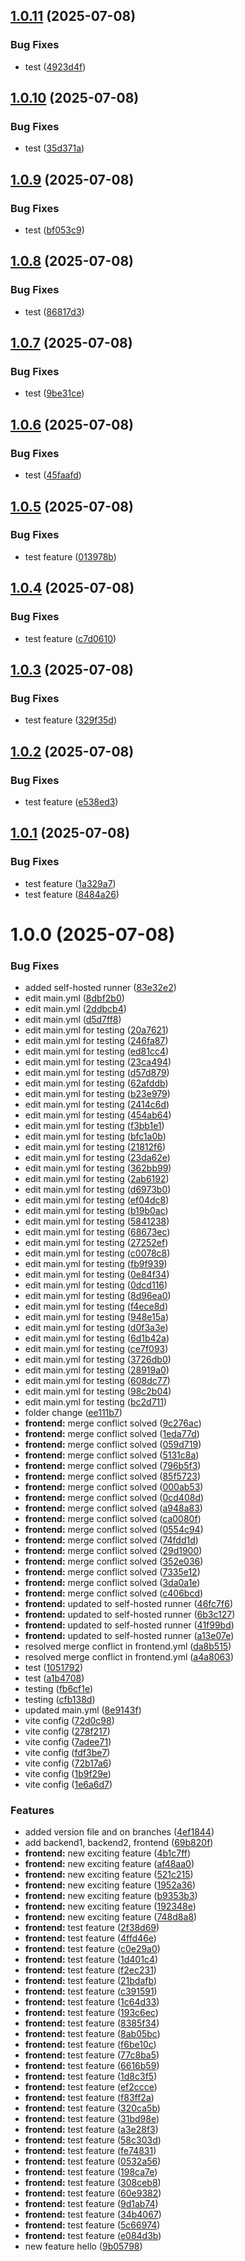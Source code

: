 ## [1.0.11](https://github.com/shrijanabudhathoki/blog-demo/compare/v1.0.10...v1.0.11) (2025-07-08)


### Bug Fixes

* test ([4923d4f](https://github.com/shrijanabudhathoki/blog-demo/commit/4923d4f7ecf6e85792ec780191e97084a8c0505e))

## [1.0.10](https://github.com/shrijanabudhathoki/blog-demo/compare/v1.0.9...v1.0.10) (2025-07-08)


### Bug Fixes

* test ([35d371a](https://github.com/shrijanabudhathoki/blog-demo/commit/35d371a4048007a528460d2065cc05ff7d505191))

## [1.0.9](https://github.com/shrijanabudhathoki/blog-demo/compare/v1.0.8...v1.0.9) (2025-07-08)


### Bug Fixes

* test ([bf053c9](https://github.com/shrijanabudhathoki/blog-demo/commit/bf053c9e0f8f49be80160c59cb8f194811587a58))

## [1.0.8](https://github.com/shrijanabudhathoki/blog-demo/compare/v1.0.7...v1.0.8) (2025-07-08)


### Bug Fixes

* test ([86817d3](https://github.com/shrijanabudhathoki/blog-demo/commit/86817d3b18b2dfbce991d0755a3d4e7c71f51432))

## [1.0.7](https://github.com/shrijanabudhathoki/blog-demo/compare/v1.0.6...v1.0.7) (2025-07-08)


### Bug Fixes

* test ([9be31ce](https://github.com/shrijanabudhathoki/blog-demo/commit/9be31ce10f2902e70a0ef103809fc40b3b28acd4))

## [1.0.6](https://github.com/shrijanabudhathoki/blog-demo/compare/v1.0.5...v1.0.6) (2025-07-08)


### Bug Fixes

* test ([45faafd](https://github.com/shrijanabudhathoki/blog-demo/commit/45faafd0783ab82f9dd6b5ade07e129110e867af))

## [1.0.5](https://github.com/shrijanabudhathoki/blog-demo/compare/v1.0.4...v1.0.5) (2025-07-08)


### Bug Fixes

* test feature ([013978b](https://github.com/shrijanabudhathoki/blog-demo/commit/013978b01f115c5a058d13771336e70c0a747268))

## [1.0.4](https://github.com/shrijanabudhathoki/blog-demo/compare/v1.0.3...v1.0.4) (2025-07-08)


### Bug Fixes

* test feature ([c7d0610](https://github.com/shrijanabudhathoki/blog-demo/commit/c7d0610915a39d8f454b0a1521acd0b8a05e45b9))

## [1.0.3](https://github.com/shrijanabudhathoki/blog-demo/compare/v1.0.2...v1.0.3) (2025-07-08)


### Bug Fixes

* test feature ([329f35d](https://github.com/shrijanabudhathoki/blog-demo/commit/329f35dc21ebef662339fe8abe6e9809a064a600))

## [1.0.2](https://github.com/shrijanabudhathoki/blog-demo/compare/v1.0.1...v1.0.2) (2025-07-08)


### Bug Fixes

* test feature ([e538ed3](https://github.com/shrijanabudhathoki/blog-demo/commit/e538ed301dccffe710940db3d6b58e443e801655))

## [1.0.1](https://github.com/shrijanabudhathoki/blog-demo/compare/v1.0.0...v1.0.1) (2025-07-08)


### Bug Fixes

* test feature ([1a329a7](https://github.com/shrijanabudhathoki/blog-demo/commit/1a329a705d1444a601fbabb23ca12854cd7a8db8))
* test feature ([8484a26](https://github.com/shrijanabudhathoki/blog-demo/commit/8484a269400681e4b9e9dd6868314cfdec7ac3fc))

# 1.0.0 (2025-07-08)


### Bug Fixes

* added self-hosted runner ([83e32e2](https://github.com/shrijanabudhathoki/blog-demo/commit/83e32e29f0037709260b6578b0cccba7c5d22009))
* edit main.yml ([8dbf2b0](https://github.com/shrijanabudhathoki/blog-demo/commit/8dbf2b0c768a9448b7d0c624263a6ff920d8b1e7))
* edit main.yml ([2ddbcb4](https://github.com/shrijanabudhathoki/blog-demo/commit/2ddbcb40b857a1cd605a51601ca836169edf32aa))
* edit main.yml ([d5d7ff8](https://github.com/shrijanabudhathoki/blog-demo/commit/d5d7ff88a7489e0dfaa5060aa7aea87e28e58225))
* edit main.yml for testing ([20a7621](https://github.com/shrijanabudhathoki/blog-demo/commit/20a762190d199bde50f621875b5cfebb587f1dc7))
* edit main.yml for testing ([246fa87](https://github.com/shrijanabudhathoki/blog-demo/commit/246fa87bd8702f4f3aada522d5c8f8f1b8f0537c))
* edit main.yml for testing ([ed81cc4](https://github.com/shrijanabudhathoki/blog-demo/commit/ed81cc479cae43d9a06763515adb07f292adc8e4))
* edit main.yml for testing ([23ca494](https://github.com/shrijanabudhathoki/blog-demo/commit/23ca49495c4bb350c8b42406b7f02f406f67926f))
* edit main.yml for testing ([d57d879](https://github.com/shrijanabudhathoki/blog-demo/commit/d57d8799edc15133a0e024a84456355488d6a535))
* edit main.yml for testing ([62afddb](https://github.com/shrijanabudhathoki/blog-demo/commit/62afddb6b16b9b0dfbb15fa5b1873c2c668e5cdb))
* edit main.yml for testing ([b23e979](https://github.com/shrijanabudhathoki/blog-demo/commit/b23e979a40d7bbf233f705b42a2506ffabe55153))
* edit main.yml for testing ([2414c6d](https://github.com/shrijanabudhathoki/blog-demo/commit/2414c6d549b71c5abc667f95802f70432f07bcfe))
* edit main.yml for testing ([454ab64](https://github.com/shrijanabudhathoki/blog-demo/commit/454ab649bbe663b442615375e82756ba47c968ed))
* edit main.yml for testing ([f3bb1e1](https://github.com/shrijanabudhathoki/blog-demo/commit/f3bb1e1d446c10f32624acdedad4ec63315261f2))
* edit main.yml for testing ([bfc1a0b](https://github.com/shrijanabudhathoki/blog-demo/commit/bfc1a0b940fe795f0b2d5b6452a3fdcf0f759e21))
* edit main.yml for testing ([21812f6](https://github.com/shrijanabudhathoki/blog-demo/commit/21812f63a07027b349cd3b746d876b02841bb0b8))
* edit main.yml for testing ([23da62e](https://github.com/shrijanabudhathoki/blog-demo/commit/23da62e090e6f605a7becd324d851c0b8c357955))
* edit main.yml for testing ([362bb99](https://github.com/shrijanabudhathoki/blog-demo/commit/362bb99f45772d703b0e28026c6b8918f85a580c))
* edit main.yml for testing ([2ab6192](https://github.com/shrijanabudhathoki/blog-demo/commit/2ab61922fdc8db7be3b1899fdf8a1f72f762bd01))
* edit main.yml for testing ([d6973b0](https://github.com/shrijanabudhathoki/blog-demo/commit/d6973b097136bf7914ae7906055843c3a614974a))
* edit main.yml for testing ([ef04dc8](https://github.com/shrijanabudhathoki/blog-demo/commit/ef04dc8cddcc3ab4b44c770cb0c16311dde43e3d))
* edit main.yml for testing ([b19b0ac](https://github.com/shrijanabudhathoki/blog-demo/commit/b19b0acaa7c12e5a21cf04c84bb7c4c7857f7e3c))
* edit main.yml for testing ([5841238](https://github.com/shrijanabudhathoki/blog-demo/commit/5841238bd92b1d2ce80049d4ee5c70a19e73ce7a))
* edit main.yml for testing ([68673ec](https://github.com/shrijanabudhathoki/blog-demo/commit/68673ec48f167e550a48564cba05a8ea0d006675))
* edit main.yml for testing ([27252ef](https://github.com/shrijanabudhathoki/blog-demo/commit/27252ef3428ac46323b88d4758c9200c89693884))
* edit main.yml for testing ([c0078c8](https://github.com/shrijanabudhathoki/blog-demo/commit/c0078c8a5f174b1b74eccd986caef909a054effb))
* edit main.yml for testing ([fb9f939](https://github.com/shrijanabudhathoki/blog-demo/commit/fb9f939a91ed9a6b3b2679f9e4ae5ead2658dac1))
* edit main.yml for testing ([0e84f34](https://github.com/shrijanabudhathoki/blog-demo/commit/0e84f342512598b07ac7aae02af3b687ee1e9e6c))
* edit main.yml for testing ([0dcd116](https://github.com/shrijanabudhathoki/blog-demo/commit/0dcd1164862bf7cba51b2c94a5f26a588ea4c068))
* edit main.yml for testing ([8d96ea0](https://github.com/shrijanabudhathoki/blog-demo/commit/8d96ea05c0b9aa8c3666e57a3863200cf6c4598c))
* edit main.yml for testing ([f4ece8d](https://github.com/shrijanabudhathoki/blog-demo/commit/f4ece8d662fe14d42b3bccf86e2bcaac6cd3a58f))
* edit main.yml for testing ([948e15a](https://github.com/shrijanabudhathoki/blog-demo/commit/948e15a40f946db64ea45f9f2206197720977f44))
* edit main.yml for testing ([d0f3a3e](https://github.com/shrijanabudhathoki/blog-demo/commit/d0f3a3ea1cc18b608440c8ac4730cd6d373ea770))
* edit main.yml for testing ([6d1b42a](https://github.com/shrijanabudhathoki/blog-demo/commit/6d1b42ae6ec09b6990fa0f940132c1bdf263cf93))
* edit main.yml for testing ([ce7f093](https://github.com/shrijanabudhathoki/blog-demo/commit/ce7f093bfab7446e0a8e218fc5ac38a796c9415c))
* edit main.yml for testing ([3726db0](https://github.com/shrijanabudhathoki/blog-demo/commit/3726db0d6b71ee74e8adae13a5684a3412c8521e))
* edit main.yml for testing ([28919a0](https://github.com/shrijanabudhathoki/blog-demo/commit/28919a0928506b1647fd32e16262bffc4f59bfe1))
* edit main.yml for testing ([608dc77](https://github.com/shrijanabudhathoki/blog-demo/commit/608dc770ec9141df31469f0aeaf34f4459d9863a))
* edit main.yml for testing ([98c2b04](https://github.com/shrijanabudhathoki/blog-demo/commit/98c2b04067d8cdc40eccde435f02b5f8ddfe2b17))
* edit main.yml for testing ([bc2d711](https://github.com/shrijanabudhathoki/blog-demo/commit/bc2d711c1b4760db62bcd490138093138e080ae2))
* folder change ([ee111b7](https://github.com/shrijanabudhathoki/blog-demo/commit/ee111b793337077466667a19a99fe4f7edd65059))
* **frontend:** merge conflict solved ([9c276ac](https://github.com/shrijanabudhathoki/blog-demo/commit/9c276ac6aadc0dd4546314168fc89d84a351a9e6))
* **frontend:** merge conflict solved ([1eda77d](https://github.com/shrijanabudhathoki/blog-demo/commit/1eda77d33478e72ae2a6f3ab5983150af6c22da4))
* **frontend:** merge conflict solved ([059d719](https://github.com/shrijanabudhathoki/blog-demo/commit/059d719f17fab8e0c1b3fdfd77b1531ea8454e34))
* **frontend:** merge conflict solved ([5131c8a](https://github.com/shrijanabudhathoki/blog-demo/commit/5131c8ad99deee70bc93b165b09aa3ed126ff106))
* **frontend:** merge conflict solved ([796b5f3](https://github.com/shrijanabudhathoki/blog-demo/commit/796b5f3267978a46cad15b9bee15322b2b7f8b9c))
* **frontend:** merge conflict solved ([85f5723](https://github.com/shrijanabudhathoki/blog-demo/commit/85f572388b8a80a276986cfbc818dfead9fe5a94))
* **frontend:** merge conflict solved ([000ab53](https://github.com/shrijanabudhathoki/blog-demo/commit/000ab53541099b734619a67053c5503f048843eb))
* **frontend:** merge conflict solved ([0cd408d](https://github.com/shrijanabudhathoki/blog-demo/commit/0cd408df489fae0bbf629aba57d8c683be036649))
* **frontend:** merge conflict solved ([a948a83](https://github.com/shrijanabudhathoki/blog-demo/commit/a948a832fc026ea77b56984f352176a0f2c20e20))
* **frontend:** merge conflict solved ([ca0080f](https://github.com/shrijanabudhathoki/blog-demo/commit/ca0080fb2b8704f899d27dd77ac0fa8c0d830180))
* **frontend:** merge conflict solved ([0554c94](https://github.com/shrijanabudhathoki/blog-demo/commit/0554c9422fb65955d38b4ee82744ec855fe693b6))
* **frontend:** merge conflict solved ([74fdd1d](https://github.com/shrijanabudhathoki/blog-demo/commit/74fdd1d98a0b7152e9d9f704b920febfcd7beece))
* **frontend:** merge conflict solved ([29d1900](https://github.com/shrijanabudhathoki/blog-demo/commit/29d1900e1ecac0a01e400483bcf3012fbebfdab2))
* **frontend:** merge conflict solved ([352e036](https://github.com/shrijanabudhathoki/blog-demo/commit/352e036715eb4559ad7d17a9b63749e8713e6548))
* **frontend:** merge conflict solved ([7335e12](https://github.com/shrijanabudhathoki/blog-demo/commit/7335e125331c2b2f20d02c4e8cc5ca8c9b5cffc1))
* **frontend:** merge conflict solved ([3da0a1e](https://github.com/shrijanabudhathoki/blog-demo/commit/3da0a1e10ddc34f4715e6735d5bf300fde2f8383))
* **frontend:** merge conflict solved ([c406bcd](https://github.com/shrijanabudhathoki/blog-demo/commit/c406bcd33ebd57521d8481c88c14b9ce11311b3d))
* **frontend:** updated to self-hosted runner ([46fc7f6](https://github.com/shrijanabudhathoki/blog-demo/commit/46fc7f6525ed1171bb60f52757fd80d88db97f1a))
* **frontend:** updated to self-hosted runner ([6b3c127](https://github.com/shrijanabudhathoki/blog-demo/commit/6b3c12758ca0130d5b53d92f5b1b998484f0e72f))
* **frontend:** updated to self-hosted runner ([41f99bd](https://github.com/shrijanabudhathoki/blog-demo/commit/41f99bdf79eb7968da0dd41217db5284d043491c))
* **frontend:** updated to self-hosted runner ([a13e07e](https://github.com/shrijanabudhathoki/blog-demo/commit/a13e07e267ab1daba008f849537179410507d4be))
* resolved merge conflict in frontend.yml ([da8b515](https://github.com/shrijanabudhathoki/blog-demo/commit/da8b51530fc89e2445c28124e225062e4f1f74f1))
* resolved merge conflict in frontend.yml ([a4a8063](https://github.com/shrijanabudhathoki/blog-demo/commit/a4a806332df007da533af0e4c1272b4b7d2b6d98))
* test ([1051792](https://github.com/shrijanabudhathoki/blog-demo/commit/10517923895fdec49c3cf8076570f0425ed32e61))
* test ([a1b4708](https://github.com/shrijanabudhathoki/blog-demo/commit/a1b47087b433c89a4ae780f4fab89feee54680c1))
* testing ([fb6cf1e](https://github.com/shrijanabudhathoki/blog-demo/commit/fb6cf1e8061299d27b5e24248cbc3b41a68992eb))
* testing ([cfb138d](https://github.com/shrijanabudhathoki/blog-demo/commit/cfb138d818c8dc35a727cf07f1d05c8b1b064b4c))
* updated main.yml ([8e9143f](https://github.com/shrijanabudhathoki/blog-demo/commit/8e9143f7898e0f6e2f44b81cf41c7f622268845c))
* vite config ([72d0c98](https://github.com/shrijanabudhathoki/blog-demo/commit/72d0c98ab20caf48cacebf6a363185224a0cf434))
* vite config ([278f217](https://github.com/shrijanabudhathoki/blog-demo/commit/278f2178f44c50c097c3e9cb207e7434de8a7e3c))
* vite config ([7adee71](https://github.com/shrijanabudhathoki/blog-demo/commit/7adee718481608a0e39cb0b5aa88ed86369f2b36))
* vite config ([fdf3be7](https://github.com/shrijanabudhathoki/blog-demo/commit/fdf3be79f193b3fc69f49ecb5a8a78969db19957))
* vite config ([72b17a6](https://github.com/shrijanabudhathoki/blog-demo/commit/72b17a65242a105704412c9e798bc7615be201d3))
* vite config ([1b9f29e](https://github.com/shrijanabudhathoki/blog-demo/commit/1b9f29ef3b5ad4bc9c92e9cb6e325bd29a5f9b74))
* vite config ([1e6a6d7](https://github.com/shrijanabudhathoki/blog-demo/commit/1e6a6d79cc9c0cc22b2a104628a518b9c2559d29))


### Features

*  added version file and on branches ([4ef1844](https://github.com/shrijanabudhathoki/blog-demo/commit/4ef184438f388b9a57b645c46587028ad414f9f6))
* add backend1, backend2, frontend ([69b820f](https://github.com/shrijanabudhathoki/blog-demo/commit/69b820f18dde5956a9be291d6c13b47644571def))
* **frontend:** new exciting feature ([4b1c7ff](https://github.com/shrijanabudhathoki/blog-demo/commit/4b1c7ff101a1666237ac1e17041fb25ccf4485bc))
* **frontend:** new exciting feature ([af48aa0](https://github.com/shrijanabudhathoki/blog-demo/commit/af48aa049209c4fb9759624f52b428a457f246e4))
* **frontend:** new exciting feature ([521c215](https://github.com/shrijanabudhathoki/blog-demo/commit/521c21565a11cfbd9619ad6bb31ae51370e61777))
* **frontend:** new exciting feature ([1952a36](https://github.com/shrijanabudhathoki/blog-demo/commit/1952a36e1613f0d8a0e27ca879017af651451886))
* **frontend:** new exciting feature ([b9353b3](https://github.com/shrijanabudhathoki/blog-demo/commit/b9353b3960a21385104a00e39aea4e87bef89345))
* **frontend:** new exciting feature ([192348e](https://github.com/shrijanabudhathoki/blog-demo/commit/192348eaf6b3473935b7e7f9f8ae5acb96eb65be))
* **frontend:** new exciting feature ([748d8a8](https://github.com/shrijanabudhathoki/blog-demo/commit/748d8a83773a72b051821de17742c044e5928210))
* **frontend:** test feature ([2f38d69](https://github.com/shrijanabudhathoki/blog-demo/commit/2f38d69192287e8c95f215c154e95d4395f75cf0))
* **frontend:** test feature ([4ffd46e](https://github.com/shrijanabudhathoki/blog-demo/commit/4ffd46e49331e5d0dc6647737c833d8afce6542a))
* **frontend:** test feature ([c0e29a0](https://github.com/shrijanabudhathoki/blog-demo/commit/c0e29a0a52a6af48b6e91d88bede913886e8d1c1))
* **frontend:** test feature ([1d401c4](https://github.com/shrijanabudhathoki/blog-demo/commit/1d401c47abecf63efd022649d39b82e6ee55f07e))
* **frontend:** test feature ([f2ec231](https://github.com/shrijanabudhathoki/blog-demo/commit/f2ec231befe4295a5dbf57af1a030bd6ec6a000a))
* **frontend:** test feature ([21bdafb](https://github.com/shrijanabudhathoki/blog-demo/commit/21bdafbcae3fe541df12340d11a71379977f2794))
* **frontend:** test feature ([c391591](https://github.com/shrijanabudhathoki/blog-demo/commit/c39159184133a9fab249731e7894b9d9cda86fcf))
* **frontend:** test feature ([1c64d33](https://github.com/shrijanabudhathoki/blog-demo/commit/1c64d335f93aa362cb2ce0da97f7accbd900b0f7))
* **frontend:** test feature ([193c6ec](https://github.com/shrijanabudhathoki/blog-demo/commit/193c6ec00aad156a35b11e7b929abb66ca71a873))
* **frontend:** test feature ([8385f34](https://github.com/shrijanabudhathoki/blog-demo/commit/8385f340e0dd1a69c14e58c1be7254ad1cd3c7a6))
* **frontend:** test feature ([8ab05bc](https://github.com/shrijanabudhathoki/blog-demo/commit/8ab05bcd0db8997232b2b6608e02eed9a9b41db9))
* **frontend:** test feature ([f6be10c](https://github.com/shrijanabudhathoki/blog-demo/commit/f6be10cedf473b533b061a4f93ddf7891f944da3))
* **frontend:** test feature ([77c8ba5](https://github.com/shrijanabudhathoki/blog-demo/commit/77c8ba52f58e420377af27604cfe59c46474bbf8))
* **frontend:** test feature ([6616b59](https://github.com/shrijanabudhathoki/blog-demo/commit/6616b599a8ab6d958459c66e5577e3a41bd777cc))
* **frontend:** test feature ([1d8c3f5](https://github.com/shrijanabudhathoki/blog-demo/commit/1d8c3f5c3b7c96386123a48d58cb0fc3feb64ee9))
* **frontend:** test feature ([ef2ccce](https://github.com/shrijanabudhathoki/blog-demo/commit/ef2ccce2241f65f863e64134ce0ed5badbf377ca))
* **frontend:** test feature ([f83ff2a](https://github.com/shrijanabudhathoki/blog-demo/commit/f83ff2a8a7d3c423d7aec803356b20115b7fad14))
* **frontend:** test feature ([320ca5b](https://github.com/shrijanabudhathoki/blog-demo/commit/320ca5b05edda4fbe83da115bfd046f708717dcb))
* **frontend:** test feature ([31bd98e](https://github.com/shrijanabudhathoki/blog-demo/commit/31bd98ece658760322d97d49ac1aef142e7cc1a2))
* **frontend:** test feature ([a3e28f3](https://github.com/shrijanabudhathoki/blog-demo/commit/a3e28f3d8329683d96b29d9a13178d04ff148449))
* **frontend:** test feature ([58c303d](https://github.com/shrijanabudhathoki/blog-demo/commit/58c303dd163d85cea56ccd5f4afbc5685fc2e288))
* **frontend:** test feature ([fe74831](https://github.com/shrijanabudhathoki/blog-demo/commit/fe7483151f7968b581bb3a2437e2d2643ec3ec5d))
* **frontend:** test feature ([0532a56](https://github.com/shrijanabudhathoki/blog-demo/commit/0532a56b893a9ecf9162e30b2f665a222a31cf8d))
* **frontend:** test feature ([198ca7e](https://github.com/shrijanabudhathoki/blog-demo/commit/198ca7ecc8df19313e43b7cc2617b47213ab22eb))
* **frontend:** test feature ([308ceb8](https://github.com/shrijanabudhathoki/blog-demo/commit/308ceb895413034e3cb95fb6b58e15ef2f135762))
* **frontend:** test feature ([60e9382](https://github.com/shrijanabudhathoki/blog-demo/commit/60e93821c897a710b6f7d556c9e5e4608900c4f2))
* **frontend:** test feature ([9d1ab74](https://github.com/shrijanabudhathoki/blog-demo/commit/9d1ab74de13deff6ecc4b21ff237647f45f3802a))
* **frontend:** test feature ([34b4067](https://github.com/shrijanabudhathoki/blog-demo/commit/34b406786d986a8a05a8f931e1620070720a3b0d))
* **frontend:** test feature ([5c66974](https://github.com/shrijanabudhathoki/blog-demo/commit/5c669749b3e9456a626f2dbdbc33a38299c1aac7))
* **frontend:** test feature ([e084d3b](https://github.com/shrijanabudhathoki/blog-demo/commit/e084d3be5a8333dd18a3b4b043f5cb6e0b093a50))
* new feature hello ([9b05798](https://github.com/shrijanabudhathoki/blog-demo/commit/9b057983b40b498ce6d2d0fc49542806e1154626))
